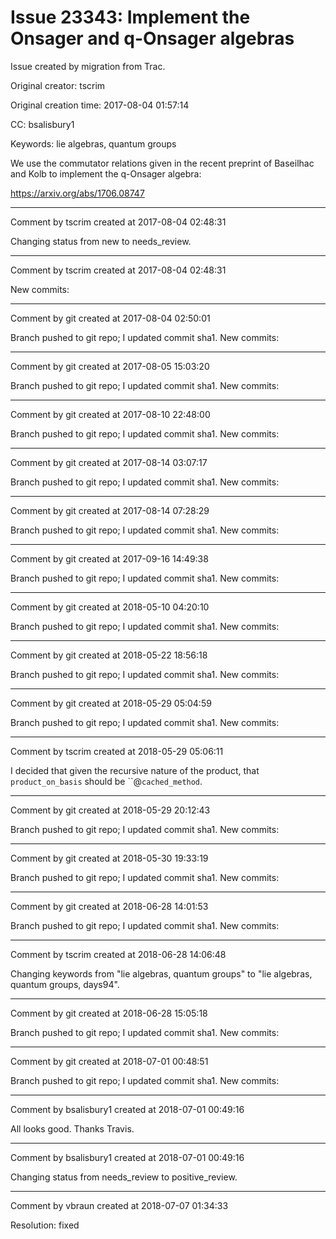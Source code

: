 # Issue 23343: Implement the Onsager and q-Onsager algebras

Issue created by migration from Trac.

Original creator: tscrim

Original creation time: 2017-08-04 01:57:14

CC:  bsalisbury1

Keywords: lie algebras, quantum groups

We use the commutator relations given in the recent preprint of Baseilhac and Kolb to implement the q-Onsager algebra:

https://arxiv.org/abs/1706.08747


---

Comment by tscrim created at 2017-08-04 02:48:31

Changing status from new to needs_review.


---

Comment by tscrim created at 2017-08-04 02:48:31

New commits:


---

Comment by git created at 2017-08-04 02:50:01

Branch pushed to git repo; I updated commit sha1. New commits:


---

Comment by git created at 2017-08-05 15:03:20

Branch pushed to git repo; I updated commit sha1. New commits:


---

Comment by git created at 2017-08-10 22:48:00

Branch pushed to git repo; I updated commit sha1. New commits:


---

Comment by git created at 2017-08-14 03:07:17

Branch pushed to git repo; I updated commit sha1. New commits:


---

Comment by git created at 2017-08-14 07:28:29

Branch pushed to git repo; I updated commit sha1. New commits:


---

Comment by git created at 2017-09-16 14:49:38

Branch pushed to git repo; I updated commit sha1. New commits:


---

Comment by git created at 2018-05-10 04:20:10

Branch pushed to git repo; I updated commit sha1. New commits:


---

Comment by git created at 2018-05-22 18:56:18

Branch pushed to git repo; I updated commit sha1. New commits:


---

Comment by git created at 2018-05-29 05:04:59

Branch pushed to git repo; I updated commit sha1. New commits:


---

Comment by tscrim created at 2018-05-29 05:06:11

I decided that given the recursive nature of the product, that `product_on_basis` should be ``@`cached_method`.


---

Comment by git created at 2018-05-29 20:12:43

Branch pushed to git repo; I updated commit sha1. New commits:


---

Comment by git created at 2018-05-30 19:33:19

Branch pushed to git repo; I updated commit sha1. New commits:


---

Comment by git created at 2018-06-28 14:01:53

Branch pushed to git repo; I updated commit sha1. New commits:


---

Comment by tscrim created at 2018-06-28 14:06:48

Changing keywords from "lie algebras, quantum groups" to "lie algebras, quantum groups, days94".


---

Comment by git created at 2018-06-28 15:05:18

Branch pushed to git repo; I updated commit sha1. New commits:


---

Comment by git created at 2018-07-01 00:48:51

Branch pushed to git repo; I updated commit sha1. New commits:


---

Comment by bsalisbury1 created at 2018-07-01 00:49:16

All looks good.  Thanks Travis.


---

Comment by bsalisbury1 created at 2018-07-01 00:49:16

Changing status from needs_review to positive_review.


---

Comment by vbraun created at 2018-07-07 01:34:33

Resolution: fixed

